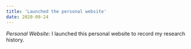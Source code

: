 ```yaml
---
title: 'Launched the personal website'
date: 2020-09-24
---
```


*Personal Website:* I launched this personal website to record my research history.
